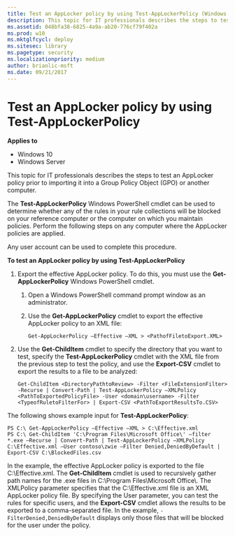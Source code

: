 ```yaml
---
title: Test an AppLocker policy by using Test-AppLockerPolicy (Windows 10)
description: This topic for IT professionals describes the steps to test an AppLocker policy prior to importing it into a Group Policy Object (GPO) or another computer.
ms.assetid: 048bfa38-6825-4a9a-ab20-776cf79f402a
ms.prod: w10
ms.mktglfcycl: deploy
ms.sitesec: library
ms.pagetype: security
ms.localizationpriority: medium
author: brianlic-msft
ms.date: 09/21/2017
---
```


# Test an AppLocker policy by using Test-AppLockerPolicy

**Applies to**
 -   Windows 10 
 -   Windows Server

This topic for IT professionals describes the steps to test an AppLocker policy prior to importing it into a Group Policy Object (GPO) or another computer.

The **Test-AppLockerPolicy** Windows PowerShell cmdlet can be used to determine whether any of the rules in your rule collections will be blocked on your reference computer or the computer on which you maintain policies. Perform the following steps on any computer where the AppLocker policies are applied.

Any user account can be used to complete this procedure.

**To test an AppLocker policy by using Test-AppLockerPolicy**

1.  Export the effective AppLocker policy. To do this, you must use the **Get-AppLockerPolicy** Windows PowerShell cmdlet.

    1.  Open a Windows PowerShell command prompt window as an administrator.
    2.  Use the **Get-AppLockerPolicy** cmdlet to export the effective AppLocker policy to an XML file:

        `Get-AppLockerPolicy –Effective –XML > <PathofFiletoExport.XML>`

2.  Use the **Get-ChildItem** cmdlet to specify the directory that you want to test, specify the **Test-AppLockerPolicy** cmdlet with the XML file from the previous step to test the policy, and use the **Export-CSV** cmdlet to export the results to a file to be analyzed:

    `Get-ChildItem <DirectoryPathtoReview> -Filter <FileExtensionFilter> -Recurse | Convert-Path | Test-AppLockerPolicy –XMLPolicy <PathToExportedPolicyFile> -User <domain\username> -Filter <TypeofRuletoFilterFor> | Export-CSV <PathToExportResultsTo.CSV>`

The following shows example input for **Test-AppLockerPolicy**:

```syntax
PS C:\ Get-AppLockerPolicy –Effective –XML > C:\Effective.xml
PS C:\ Get-ChildItem 'C:\Program Files\Microsoft Office\' –filter *.exe –Recurse | Convert-Path | Test-AppLockerPolicy –XMLPolicy C:\Effective.xml –User contoso\zwie –Filter Denied,DeniedByDefault | Export-CSV C:\BlockedFiles.csv
```

In the example, the effective AppLocker policy is exported to the file C:\\Effective.xml. The **Get-ChildItem** cmdlet is used to recursively gather path names for the .exe files in C:\\Program Files\\Microsoft Office\\. The XMLPolicy parameter specifies that the C:\\Effective.xml file is an XML AppLocker policy file. By specifying the User parameter, you can test the rules for specific users, and the **Export-CSV** cmdlet allows the results to be exported to a comma-separated file. In the example, `-FilterDenied,DeniedByDefault` displays only those files that will be blocked for the user under the policy.
